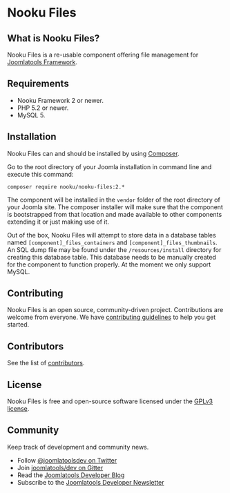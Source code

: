 # Nooku Files

## What is Nooku Files?

Nooku Files is a re-usable component offering file management for [Joomlatools Framework].

## Requirements

- Nooku Framework 2 or newer.
- PHP 5.2 or newer.
- MySQL 5.

## Installation

Nooku Files can and should be installed by using [Composer](https://getcomposer.org/).

Go to the root directory of your Joomla installation in command line and execute this command:

```
composer require nooku/nooku-files:2.*
```

The component will be installed in the `vendor` folder of the root directory of your Joomla site. The composer installer 
will make sure that the component is bootstrapped from that location and made available to other components extending it 
or just making use of it.

Out of the box, Nooku Files will attempt to store data in a database tables named `[component]_files_containers` and `[component]_files_thumbnails`. An SQL dump file may 
be found under the `/resources/install` directory for creating this database table. This database needs to be manually 
created for the component to function properly. At the moment we only support MySQL.

## Contributing

Nooku Files is an open source, community-driven project. Contributions are welcome from everyone. 
We have [contributing guidelines](CONTRIBUTING.md) to help you get started.

## Contributors

See the list of [contributors](https://github.com/nooku/nooku-files/contributors).

## License 

Nooku Files is free and open-source software licensed under the [GPLv3 license](LICENSE.txt).

## Community

Keep track of development and community news.

* Follow [@joomlatoolsdev on Twitter](https://twitter.com/joomlatoolsdev)
* Join [joomlatools/dev on Gitter](http://gitter.im/joomlatools/dev)
* Read the [Joomlatools Developer Blog](https://www.joomlatools.com/developer/blog/)
* Subscribe to the [Joomlatools Developer Newsletter](https://www.joomlatools.com/developer/newsletter/)

[Joomlatools Framework]: http://www.joomlatools.com/developer/framework/

